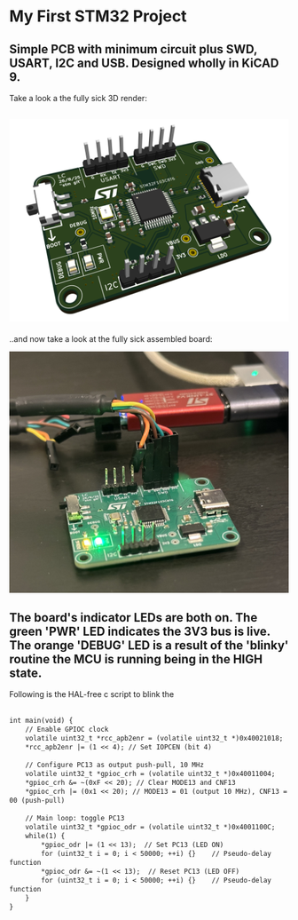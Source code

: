 # My First STM32 Project
Simple PCB with minimum circuit plus SWD, USART, I2C and USB. Designed wholly in KiCAD 9.
---
Take a look a the fully sick 3D render:

![pcb_render](pcb_final_render.png)
---
..and now take a look at the fully sick assembled board:

![pcb_render](assembled_board.jpg)

The board's indicator LEDs are both on. The green 'PWR' LED indicates the 3V3 bus is live. The orange 'DEBUG' LED is a result of the 'blinky' routine the MCU is running being in the HIGH state.
---
Following is the HAL-free c script to blink the

```#include <stdint.h>

int main(void) {
    // Enable GPIOC clock
    volatile uint32_t *rcc_apb2enr = (volatile uint32_t *)0x40021018;
    *rcc_apb2enr |= (1 << 4); // Set IOPCEN (bit 4)

    // Configure PC13 as output push-pull, 10 MHz
    volatile uint32_t *gpioc_crh = (volatile uint32_t *)0x40011004;
    *gpioc_crh &= ~(0xF << 20); // Clear MODE13 and CNF13
    *gpioc_crh |= (0x1 << 20); // MODE13 = 01 (output 10 MHz), CNF13 = 00 (push-pull)

    // Main loop: toggle PC13
    volatile uint32_t *gpioc_odr = (volatile uint32_t *)0x4001100C;
    while(1) {
        *gpioc_odr |= (1 << 13);  // Set PC13 (LED ON)
        for (uint32_t i = 0; i < 50000; ++i) {}    // Pseudo-delay function
        *gpioc_odr &= ~(1 << 13);  // Reset PC13 (LED OFF)
        for (uint32_t i = 0; i < 50000; ++i) {}    // Pseudo-delay function
    }
}

